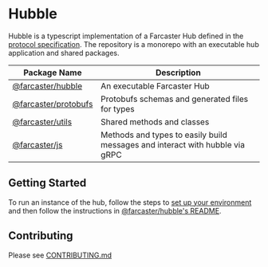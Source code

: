 # Hubble

Hubble is a typescript implementation of a Farcaster Hub defined in the [protocol specification](https://github.com/farcasterxyz/protocol). The repository is a monorepo with an executable hub application and shared packages.

| Package Name                                 | Description                                                                  |
| -------------------------------------------- | ---------------------------------------------------------------------------- |
| [@farcaster/hubble](/apps/hubble)            | An executable Farcaster Hub                                                  |
| [@farcaster/protobufs](/packages/protobufs/) | Protobufs schemas and generated files for types                              |
| [@farcaster/utils](/packages/utils/)         | Shared methods and classes                                                   |
| [@farcaster/js](/packages/js)                | Methods and types to easily build messages and interact with hubble via gRPC |

## Getting Started

To run an instance of the hub, follow the steps to [set up your environment](CONTRIBUTING.md#2-setting-up-your-development-environment) and then follow the instructions in [@farcaster/hubble's README](/apps/hubble/README.md).

## Contributing

Please see [CONTRIBUTING.md](./CONTRIBUTING.md)
